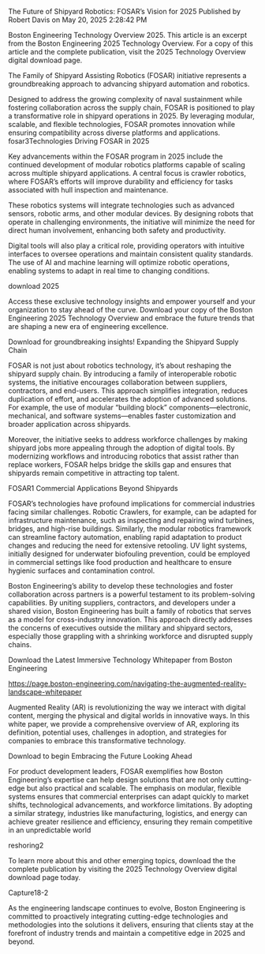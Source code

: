 The Future of Shipyard Robotics: FOSAR’s Vision for 2025
Published by Robert Davis on May 20, 2025 2:28:42 PM

Boston Engineering Technology Overview 2025. This article is an excerpt from the Boston Engineering 2025 Technology Overview. For a copy of this article and the complete publication, visit the 2025 Technology Overview digital download page.

The Family of Shipyard Assisting Robotics (FOSAR) initiative represents a groundbreaking approach to advancing shipyard automation and robotics.

Designed to address the growing complexity of naval sustainment while fostering collaboration across the supply chain, FOSAR is positioned to play a transformative role in
shipyard operations in 2025. By leveraging modular, scalable, and flexible technologies,
FOSAR promotes innovation while ensuring compatibility across diverse platforms and
applications.
fosar3Technologies Driving FOSAR in 2025

Key advancements within the FOSAR program in 2025 include the continued development of modular robotics platforms capable of scaling across multiple shipyard applications. A central focus is crawler robotics, where FOSAR’s efforts will improve durability and efficiency for tasks associated with hull inspection and maintenance.

These robotics systems will integrate technologies such as advanced sensors, robotic arms, and other modular devices. By designing robots that operate in challenging environments, the initiative will minimize the need for direct human involvement,
enhancing both safety and productivity.

Digital tools will also play a critical role, providing operators with intuitive interfaces to oversee operations and maintain consistent quality standards. The use of AI and machine learning will optimize robotic operations, enabling systems to adapt in real time to changing conditions.



download 2025

Access these exclusive technology insights and empower yourself and your organization to stay ahead of the curve. Download your copy of the Boston Engineering 2025 Technology Overview and embrace the future trends that are shaping a new era of engineering excellence.

Download for groundbreaking insights!
Expanding the Shipyard Supply Chain

FOSAR is not just about robotics technology, it’s about reshaping the shipyard supply chain. By introducing a family of interoperable robotic systems, the initiative encourages collaboration between suppliers, contractors, and end-users. This approach simplifies integration, reduces duplication of effort, and accelerates the adoption of advanced solutions. For example, the use
of modular “building block” components—electronic, mechanical, and software systems—enables faster customization and broader application across shipyards.

Moreover, the initiative seeks to address workforce challenges by making shipyard jobs more appealing through the adoption of digital tools. By modernizing workflows and introducing robotics that assist rather than replace workers, FOSAR helps bridge the skills gap and ensures that shipyards remain competitive in attracting top talent.

FOSAR1
Commercial Applications Beyond Shipyards

FOSAR’s technologies have profound implications for commercial industries facing similar challenges. Robotic Crawlers, for example, can be adapted for infrastructure maintenance, such as inspecting and repairing wind turbines, bridges, and high-rise buildings. Similarly, the modular robotics framework can streamline factory automation, enabling rapid adaptation to product changes and reducing the need for extensive retooling. UV light systems, initially designed for underwater biofouling prevention, could be employed in commercial settings like food production and healthcare to ensure hygienic surfaces and contamination control.

Boston Engineering’s ability to develop these technologies and foster collaboration across partners is a powerful testament to its problem-solving capabilities. By uniting suppliers, contractors, and developers under a shared vision, Boston Engineering has built a family of robotics that serves as a model for cross-industry innovation. This approach directly addresses the concerns of executives outside the military and shipyard sectors, especially those grappling with a shrinking workforce and disrupted supply chains.



Download the Latest Immersive Technology Whitepaper from Boston Engineering

https://page.boston-engineering.com/navigating-the-augmented-reality-landscape-whitepaper

Augmented Reality (AR) is revolutionizing the way we interact with digital content, merging the physical and digital worlds in innovative ways. In this white paper, we provide a comprehensive overview of AR, exploring its definition, potential uses, challenges in adoption, and strategies for companies to embrace this transformative technology.

Download to begin Embracing the Future
Looking Ahead

For product development leaders, FOSAR exemplifies how Boston Engineering’s expertise can help design solutions that are not only cutting-edge but also practical and scalable. The emphasis on modular, flexible systems ensures that commercial enterprises can adapt quickly to market shifts, technological advancements, and workforce limitations. By adopting a similar strategy, industries like manufacturing, logistics, and energy can achieve greater resilience and
efficiency, ensuring they remain competitive in an unpredictable world

reshoring2



To learn more about this and other emerging topics, download the the complete publication by visiting the 2025 Technology Overview digital download page today.

Capture18-2

As the engineering landscape continues to evolve, Boston Engineering is committed to proactively integrating cutting-edge technologies and methodologies into the solutions it delivers, ensuring that clients stay at the forefront of industry trends and maintain a competitive edge in 2025 and beyond.